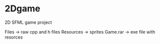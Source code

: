 # 2Dgame
2D SFML game project 

Files -> raw cpp and h files
Resources -> sprites
Game.rar -> exe file with resorces
